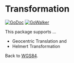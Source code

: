 # Transformation

[![GoDoc](http://img.shields.io/badge/godoc-reference-5272B4.svg?style=flat-square)](https://godoc.org/github.com/wroge/wgs84/transformation)
[![GoWalker](https://img.shields.io/badge/Go_Walker-Doc-blue.svg?style=flat-square)](https://gowalker.org/github.com/wroge/wgs84/transformation)

This package supports ...

- Geocentric Translation and
- Helmert Transformation

Back to [WGS84](https://github.com/wroge/wgs84).